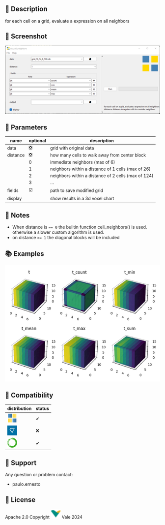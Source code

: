 ## 📌 Description
for each cell on a grid, evaluate a expression on all neighbors
## 📸 Screenshot
![screenshot1](https://github.com/pemn/assets/blob/main/vtk_cell_neighbors1.png?raw=true)
## 📝 Parameters
name|optional|description
---|---|------
data|❎|grid with original data
distance|❎|how many cells to walk away from center block
||0|immediate neighbors (max of 6)
||1|neighbors within a distance of 1 cells (max of 26)
||2|neighbors within a distance of 2 cells (max of 124)
||3|…
fields|☑️|path to save modified grid|
display||show results in a 3d voxel chart
## 📓 Notes
 - When distance is `== 0` the builtin function cell_neighbors() is used. otherwise a slower custom algorithm is used.
 - on distance `>= 1` the diagonal blocks will be included
## 📚 Examples
![screenshot2](https://github.com/pemn/assets/blob/main/vtk_cell_neighbors2.png?raw=true)  
## 🧩 Compatibility
distribution|status
---|---
![winpython_icon](https://github.com/pemn/assets/blob/main/winpython_icon.png?raw=true)|✔
![vulcan_icon](https://github.com/pemn/assets/blob/main/vulcan_icon.png?raw=true)|❌
![anaconda_icon](https://github.com/pemn/assets/blob/main/anaconda_icon.png?raw=true)|✔
## 🙋 Support
Any question or problem contact:
 - paulo.ernesto
## 💎 License
Apache 2.0
Copyright ![vale_logo_only](https://github.com/pemn/assets/blob/main/vale_logo_only_r.svg?raw=true) Vale 2024
